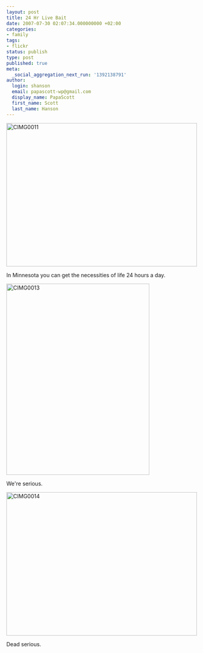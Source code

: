 ```yaml
---
layout: post
title: 24 Hr Live Bait
date: 2007-07-30 02:07:34.000000000 +02:00
categories:
- family
tags:
- flickr
status: publish
type: post
published: true
meta:
  _social_aggregation_next_run: '1392138791'
author:
  login: shanson
  email: papascott-wp@gmail.com
  display_name: PapaScott
  first_name: Scott
  last_name: Hanson
---
```

<p><a href="http://www.flickr.com/photos/papascott/944179501/" title="Photo Sharing"><img src="2.static.flickr.com/1380/944179501_a87004dcbe.jpg" width="500" height="375" alt="CIMG0011" /></a></p>
<p>In Minnesota you can get the necessities of life 24 hours a day.</p>
<p><a href="http://www.flickr.com/photos/papascott/944180427/" title="Photo Sharing"><img src="2.static.flickr.com/1144/944180427_1071c1d19e.jpg" width="375" height="500" alt="CIMG0013" /></a></p>
<p>We're serious.</p>
<p><a href="http://www.flickr.com/photos/papascott/945025114/" title="Photo Sharing"><img src="2.static.flickr.com/1350/945025114_c09d3e8534.jpg" width="500" height="375" alt="CIMG0014" /></a></p>
<p>Dead serious.</p>
